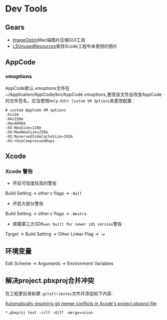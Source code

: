 # Dev Tools

## Gears

- [ImageOptim](https://github.com/ImageOptim/ImageOptim)Mac端图片压缩GUI工具
- [LSUnusedResources](https://github.com/tinymind/LSUnusedResources)查找Xcode工程中未使用的图片

## AppCode

### vmoptions

AppCode默认.vmoptions文件在~/Application/AppCode/bin/AppCode.vmoptions,更改该文件会改变AppCode的文件签名，应当使用`Help-Edit Custom VM Options`来更改配置：

```
# custom AppCode VM options
-Xss2m
-Xms256m
-Xmx4096m
-XX:NewSize=128m
-XX:MaxNewSize=256m
-XX:ReservedCodeCacheSize=192m
-XX:+UseCompressedOops
```

## Xcode

### Xcode 警告

- 开启可信度较高的警告

Build Setting -> other c flags -> `-Wall`

- 开启大部分警告

Build Setting -> other c flags -> `-Wextra`

- 屏蔽第三方SDK`was built for newer iOS version`警告

Target -> Build Setting -> Other Linker Flag -> `-w`

## 环境变量

Edit Scheme -> Arguments -> Environment Variables

## 解决project.pbxproj合并冲突

在工程更目录新建`.gitattributes`文件并添加如下内容:

[Automatically resolving git merge conflicts in Xcode's project.pbxproj file](http://roadfiresoftware.com/2015/09/automatically-resolving-git-merge-conflicts-in-xcodes-project-pbxproj/)

```
*.pbxproj text -crlf -diff -merge=union
```
